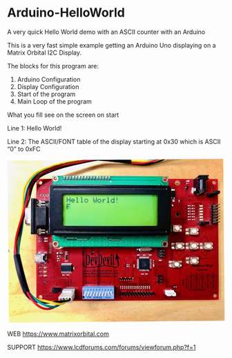 # Arduino-HelloWorld
A very quick Hello World demo with an ASCII counter with an Arduino

This is a very fast simple example getting an Arduino Uno displaying on a Matrix Orbital I2C Display. 

The blocks for this program are:
1.	Arduino Configuration
2.	Display Configuration
3.	Start of the program
4.	Main Loop of the program

What you fill see on the screen on start

Line 1: Hello World!

Line 2: The ASCII/FONT table of the display starting at 0x30 which is ASCII “0” to 0xFC

<img src=Arduino-HelloWorld-800.jpg></img>

WEB
https://www.matrixorbital.com

SUPPORT
https://www.lcdforums.com/forums/viewforum.php?f=1

